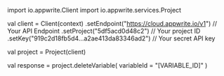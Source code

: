 import io.appwrite.Client
import io.appwrite.services.Project

val client = Client(context)
    .setEndpoint("https://cloud.appwrite.io/v1") // Your API Endpoint
    .setProject("5df5acd0d48c2") // Your project ID
    .setKey("919c2d18fb5d4...a2ae413da83346ad2") // Your secret API key

val project = Project(client)

val response = project.deleteVariable(
    variableId = "[VARIABLE_ID]"
)

